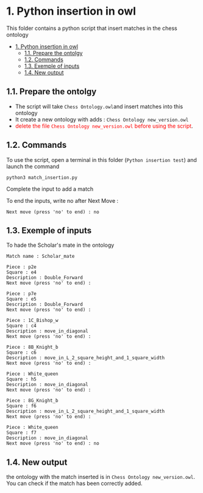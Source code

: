 # 1. Python insertion in owl

This folder contains a python script that insert matches in the chess ontology


- [1. Python insertion in owl](#1-python-insertion-in-owl)
  - [1.1. Prepare the ontolgy](#11-prepare-the-ontolgy)
  - [1.2. Commands](#12-commands)
  - [1.3. Exemple of inputs](#13-exemple-of-inputs)
  - [1.4. New output](#14-new-output)


## 1.1. Prepare the ontolgy

- The script will take `Chess Ontology.owl`and insert matches into this ontology  
- It create a new ontology with adds : `Chess Ontology new_version.owl`  
- <span style="color:red">delete the file `Chess Ontology new_version.owl` before using the script</span>.

## 1.2. Commands

To use the script, open a terminal in this folder (`Python insertion test`) and launch the command

```
python3 match_insertion.py
```

Complete the input to add a match  
  
To end the inputs, write no after Next Move :
```
Next move (press 'no' to end) : no
```


## 1.3. Exemple of inputs
To hade the Scholar's mate in the ontology

```
Match name : Scholar_mate
```

```
Piece : p2e
Square : e4
Description : Double_Forward
Next move (press 'no' to end) : 
```

```
Piece : p7e
Square : e5
Description : Double_Forward
Next move (press 'no' to end) : 
```

```
Piece : 1C_Bishop_w
Square : c4
Description : move_in_diagonal
Next move (press 'no' to end) : 
```

```
Piece : 8B_Knight_b
Square : c6
Description : move_in_L_2_square_height_and_1_square_width              
Next move (press 'no' to end) : 
```

```
Piece : White_queen
Square : h5
Description : move_in_diagonal
Next move (press 'no' to end) : 
```

```
Piece : 8G_Knight_b
Square : f6
Description : move_in_L_2_square_height_and_1_square_width
Next move (press 'no' to end) : 
```

```
Piece : White_queen
Square : f7
Description : move_in_diagonal
Next move (press 'no' to end) : no
```

## 1.4. New output
the ontology with the match inserted is in `Chess Ontology new_version.owl`. You can check if the match has been correctly added.
